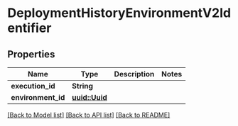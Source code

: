 # DeploymentHistoryEnvironmentV2Identifier

## Properties

Name | Type | Description | Notes
------------ | ------------- | ------------- | -------------
**execution_id** | **String** |  | 
**environment_id** | [**uuid::Uuid**](uuid::Uuid.md) |  | 

[[Back to Model list]](../README.md#documentation-for-models) [[Back to API list]](../README.md#documentation-for-api-endpoints) [[Back to README]](../README.md)


